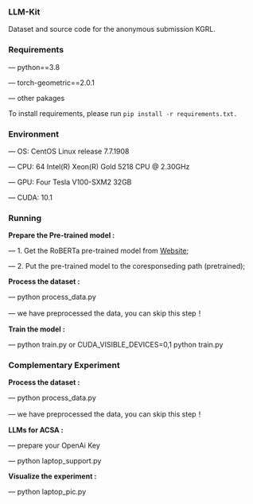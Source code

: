 
### LLM-Kit 

Dataset and source code for the anonymous submission KGRL.


### Requirements

— python==3.8

— torch-geometric==2.0.1

— other pakages

To install requirements, please run `pip install -r requirements.txt.`


### Environment

— OS: CentOS Linux release 7.7.1908

— CPU: 64 Intel(R) Xeon(R) Gold 5218 CPU @ 2.30GHz

— GPU: Four Tesla V100-SXM2 32GB

— CUDA: 10.1


### Running

**Prepare the Pre-trained model :**

— 1. Get the RoBERTa pre-trained model from [Website](https://huggingface.co/roberta-base);



— 2. Put the pre-trained model to the coresponseding path (pretrained);



**Process the dataset :** 

 —  python process_data.py 

 —  we have preprocessed the data, you can skip this step！


**Train the model :** 

 —  python train.py or CUDA_VISIBLE_DEVICES=0,1 python train.py


 ### Complementary Experiment

 **Process the dataset :** 

 —  python process_data.py 

 —  we have preprocessed the data, you can skip this step！



 **LLMs for ACSA :**

 
 —  prepare your OpenAi Key 
 
 —  python laptop_support.py



 **Visualize the experiment :**

 
 —  python laptop_pic.py










